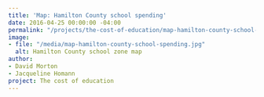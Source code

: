 ```yaml
---
title: 'Map: Hamilton County school spending'
date: 2016-04-25 00:00:00 -04:00
permalink: "/projects/the-cost-of-education/map-hamilton-county-school-spending/"
image:
- file: "/media/map-hamilton-county-school-spending.jpg"
  alt: Hamilton County school zone map
author:
- David Morton
- Jacqueline Homann
project: The cost of education
---
```


